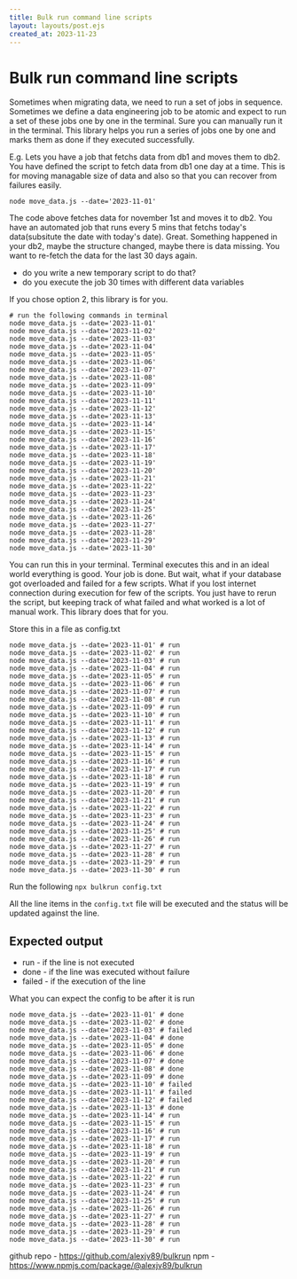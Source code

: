 ```yaml
---
title: Bulk run command line scripts
layout: layouts/post.ejs
created_at: 2023-11-23
---
```

# Bulk run command line scripts

Sometimes when migrating data, we need to run a set of jobs in sequence. Sometimes we define a data engineering job to be atomic and expect to run a set of these jobs one by one in the terminal. Sure you can manually run it in the terminal. This library helps you run a series of jobs one by one and marks them as done if they executed successfully. 

E.g. Lets you have a job that fetchs data from db1 and moves them to db2. You have defined the script to fetch data from db1 one day at a time. This is for moving managable size of data and also so that you can recover from failures easily. 

```
node move_data.js --date='2023-11-01'
```
The code above fetches data for november 1st and moves it to db2. You have an automated job that runs every 5 mins that fetchs today's data(subsitute the date with today's date). Great. Something happened in your db2, maybe the structure changed, maybe there is data missing. You want to re-fetch the data for the last 30 days again. 
- do you write a new temporary script to do that?
- do you execute the job 30 times with different data variables


If you chose option 2, this library is for you. 

``` shell
# run the following commands in terminal
node move_data.js --date='2023-11-01'
node move_data.js --date='2023-11-02'
node move_data.js --date='2023-11-03'
node move_data.js --date='2023-11-04'
node move_data.js --date='2023-11-05'
node move_data.js --date='2023-11-06'
node move_data.js --date='2023-11-07'
node move_data.js --date='2023-11-08'
node move_data.js --date='2023-11-09'
node move_data.js --date='2023-11-10'
node move_data.js --date='2023-11-11'
node move_data.js --date='2023-11-12'
node move_data.js --date='2023-11-13'
node move_data.js --date='2023-11-14'
node move_data.js --date='2023-11-15'
node move_data.js --date='2023-11-16'
node move_data.js --date='2023-11-17'
node move_data.js --date='2023-11-18'
node move_data.js --date='2023-11-19'
node move_data.js --date='2023-11-20'
node move_data.js --date='2023-11-21'
node move_data.js --date='2023-11-22'
node move_data.js --date='2023-11-23'
node move_data.js --date='2023-11-24'
node move_data.js --date='2023-11-25'
node move_data.js --date='2023-11-26'
node move_data.js --date='2023-11-27'
node move_data.js --date='2023-11-28'
node move_data.js --date='2023-11-29'
node move_data.js --date='2023-11-30'

```

You can run this in your terminal. Terminal executes this and in an ideal world everything is good. Your job is done. But wait, what if your database got overloaded and failed for a few scripts. What if you lost internet connection during execution for few of the scripts. You just have to rerun the script, but keeping track of what failed and what worked is a lot of manual work. This library does that for you. 

Store this in a file as config.txt
``` shell
node move_data.js --date='2023-11-01' # run
node move_data.js --date='2023-11-02' # run
node move_data.js --date='2023-11-03' # run
node move_data.js --date='2023-11-04' # run
node move_data.js --date='2023-11-05' # run
node move_data.js --date='2023-11-06' # run
node move_data.js --date='2023-11-07' # run
node move_data.js --date='2023-11-08' # run
node move_data.js --date='2023-11-09' # run
node move_data.js --date='2023-11-10' # run
node move_data.js --date='2023-11-11' # run
node move_data.js --date='2023-11-12' # run
node move_data.js --date='2023-11-13' # run
node move_data.js --date='2023-11-14' # run
node move_data.js --date='2023-11-15' # run
node move_data.js --date='2023-11-16' # run
node move_data.js --date='2023-11-17' # run
node move_data.js --date='2023-11-18' # run
node move_data.js --date='2023-11-19' # run
node move_data.js --date='2023-11-20' # run
node move_data.js --date='2023-11-21' # run
node move_data.js --date='2023-11-22' # run
node move_data.js --date='2023-11-23' # run
node move_data.js --date='2023-11-24' # run
node move_data.js --date='2023-11-25' # run
node move_data.js --date='2023-11-26' # run
node move_data.js --date='2023-11-27' # run
node move_data.js --date='2023-11-28' # run
node move_data.js --date='2023-11-29' # run
node move_data.js --date='2023-11-30' # run
```

Run the following
`npx bulkrun config.txt`

All the line items in the `config.txt` file will be executed and the status will be updated against the line. 

## Expected output 
- run - if the line is not executed
- done - if the line was executed without failure
- failed - if the execution of the line 

What you can expect the config to be after it is run
``` shell
node move_data.js --date='2023-11-01' # done
node move_data.js --date='2023-11-02' # done
node move_data.js --date='2023-11-03' # failed
node move_data.js --date='2023-11-04' # done
node move_data.js --date='2023-11-05' # done
node move_data.js --date='2023-11-06' # done
node move_data.js --date='2023-11-07' # done
node move_data.js --date='2023-11-08' # done
node move_data.js --date='2023-11-09' # done
node move_data.js --date='2023-11-10' # failed
node move_data.js --date='2023-11-11' # failed
node move_data.js --date='2023-11-12' # failed
node move_data.js --date='2023-11-13' # done
node move_data.js --date='2023-11-14' # run
node move_data.js --date='2023-11-15' # run
node move_data.js --date='2023-11-16' # run
node move_data.js --date='2023-11-17' # run
node move_data.js --date='2023-11-18' # run
node move_data.js --date='2023-11-19' # run
node move_data.js --date='2023-11-20' # run
node move_data.js --date='2023-11-21' # run
node move_data.js --date='2023-11-22' # run
node move_data.js --date='2023-11-23' # run
node move_data.js --date='2023-11-24' # run
node move_data.js --date='2023-11-25' # run
node move_data.js --date='2023-11-26' # run
node move_data.js --date='2023-11-27' # run
node move_data.js --date='2023-11-28' # run
node move_data.js --date='2023-11-29' # run
node move_data.js --date='2023-11-30' # run
```

github repo - https://github.com/alexjv89/bulkrun
npm - https://www.npmjs.com/package/@alexjv89/bulkrun
